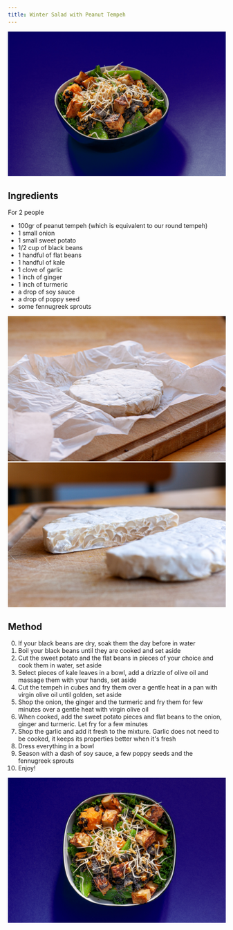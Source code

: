 ```yaml
---
title: Winter Salad with Peanut Tempeh
---
```


![](winter-salad-peanut-tempeh-04.jpg)

## Ingredients

For 2 people

- 100gr of peanut tempeh (which is equivalent to our round tempeh)
- 1 small onion
- 1 small sweet potato
- 1/2 cup of black beans
- 1 handful of flat beans
- 1 handful of kale
- 1 clove of garlic
- 1 inch of ginger
- 1 inch of turmeric
- a drop of soy sauce
- a drop of poppy seed
- some fennugreek sprouts


![A fresh peanut tempeh made with our Domingo fermenter](winter-salad-peanut-tempeh-01.jpg)
![Beautiful, isn't it?](winter-salad-peanut-tempeh-02.jpg)


## Method

0. If your black beans are dry, soak them the day before in water
1. Boil your black beans until they are cooked and set aside
2. Cut the sweet potato and the flat beans in pieces of your choice and cook them in water, set aside
3. Select pieces of kale leaves in a bowl, add a drizzle of olive oil and massage them with your hands, set aside
4. Cut the tempeh in cubes and fry them over a gentle heat in a pan with virgin olive oil until golden, set aside
5. Shop the onion, the ginger and the turmeric and fry them for few minutes over a gentle heat with virgin olive oil
6. When cooked, add the sweet potato pieces and flat beans to the onion, ginger and turmeric. Let fry for a few minutes
7. Shop the garlic and add it fresh to the mixture. Garlic does not need to be cooked, it keeps its properties better when it's fresh
8. Dress everything in a bowl
9. Season with a dash of soy sauce, a few poppy seeds and the fennugreek sprouts
10. Enjoy!

![](winter-salad-peanut-tempeh-03.jpg)
